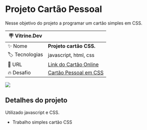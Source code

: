 # Projeto Cartão Pessoal

Nesse objetivo do projeto a programar um cartão simples em CSS.


| :placard: Vitrine.Dev |     |
| -------------  | --- |
| :sparkles: Nome        | **Projeto cartão CSS.**
| :label: Tecnologias | javascript, html, css
| :rocket: URL         | [Link do Cartão Online](https://jonathanmesquita.github.io/cartao_mesquita/)
| :fire: Desafio     | [Cartão Pessoal em CSS](#)

<!-- Inserir imagem com a #vitrinedev ao final do link -->
![](<img alt="Logo do projeto" src="images/cartao_mesquita.png#vitrinedev"/>)

## Detalhes do projeto

Utilizado javascript e CSS.


- Trabalho simples cartão CSS
